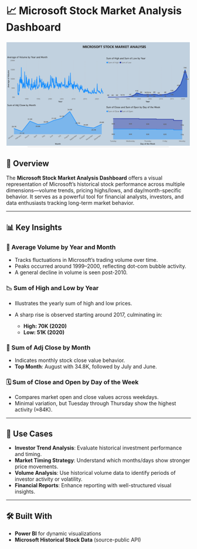

# 📈 Microsoft Stock Market Analysis Dashboard

![Microsoft Stock Dashboard](./1deee998-d2e1-4230-b3ae-7615640cf921.png)

## 🧾 Overview

The **Microsoft Stock Market Analysis Dashboard** offers a visual representation of Microsoft’s historical stock performance across multiple dimensions—volume trends, pricing highs/lows, and day/month-specific behavior. It serves as a powerful tool for financial analysts, investors, and data enthusiasts tracking long-term market behavior.

---

## 📊 Key Insights

### 🔁 Average Volume by Year and Month

* Tracks fluctuations in Microsoft’s trading volume over time.
* Peaks occurred around 1999–2000, reflecting dot-com bubble activity.
* A general decline in volume is seen post-2010.

### 📉 Sum of High and Low by Year

* Illustrates the yearly sum of high and low prices.
* A sharp rise is observed starting around 2017, culminating in:

  * **High: 70K (2020)**
  * **Low: 51K (2020)**

### 📆 Sum of Adj Close by Month

* Indicates monthly stock close value behavior.
* **Top Month**: August with 34.8K, followed by July and June.

### 🗓️ Sum of Close and Open by Day of the Week

* Compares market open and close values across weekdays.
* Minimal variation, but Tuesday through Thursday show the highest activity (≈84K).

---

## 💼 Use Cases

* **Investor Trend Analysis**: Evaluate historical investment performance and timing.
* **Market Timing Strategy**: Understand which months/days show stronger price movements.
* **Volume Analysis**: Use historical volume data to identify periods of investor activity or volatility.
* **Financial Reports**: Enhance reporting with well-structured visual insights.

---

## 🛠️ Built With

* **Power BI** for dynamic visualizations
* **Microsoft Historical Stock Data** (source-public API)

